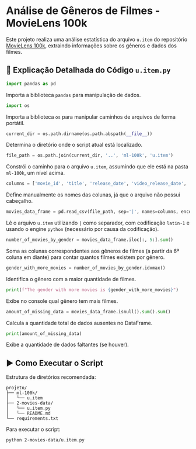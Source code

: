 
# Análise de Gêneros de Filmes - MovieLens 100k

Este projeto realiza uma análise estatística do arquivo `u.item` do repositório [MovieLens 100k](https://grouplens.org/datasets/movielens/100k/), extraindo informações sobre os gêneros e dados dos filmes.

## 📜 Explicação Detalhada do Código `u.item.py`

```python
import pandas as pd
```
Importa a biblioteca `pandas` para manipulação de dados.

```python
import os
```
Importa a biblioteca `os` para manipular caminhos de arquivos de forma portátil.

```python
current_dir = os.path.dirname(os.path.abspath(__file__))
```
Determina o diretório onde o script atual está localizado.

```python
file_path = os.path.join(current_dir, '..', 'ml-100k', 'u.item')
```
Constrói o caminho para o arquivo `u.item`, assumindo que ele está na pasta `ml-100k`, um nível acima.

```python
columns = ['movie_id', 'title', 'release_date', 'video_release_date', 'IMDb_URL', 'unknown', 'Action', 'Adventure', 'Animation', "Children's", 'Comedy', 'Crime', 'Documentary', 'Drama', 'Fantasy', 'Film-Noir', 'Horror', 'Musical', 'Mystery', 'Romance', 'Sci-Fi', 'Thriller', 'War', 'Western']
```
Define manualmente os nomes das colunas, já que o arquivo não possui cabeçalho.

```python
movies_data_frame = pd.read_csv(file_path, sep='|', names=columns, encoding='latin-1', engine='python')
```
Lê o arquivo `u.item` utilizando `|` como separador, com codificação `latin-1` e usando o engine `python` (necessário por causa da codificação).

```python
number_of_movies_by_gender = movies_data_frame.iloc[:, 5:].sum()
```
Soma as colunas correspondentes aos gêneros de filmes (a partir da 6ª coluna em diante) para contar quantos filmes existem por gênero.

```python
gender_with_more_movies = number_of_movies_by_gender.idxmax()
```
Identifica o gênero com a maior quantidade de filmes.

```python
print(f"The gender with more movies is {gender_with_more_movies}")
```
Exibe no console qual gênero tem mais filmes.

```python
amount_of_missing_data = movies_data_frame.isnull().sum().sum()
```
Calcula a quantidade total de dados ausentes no DataFrame.

```python
print(amount_of_missing_data)
```
Exibe a quantidade de dados faltantes (se houver).

## ▶️ Como Executar o Script

Estrutura de diretórios recomendada:

```
projeto/
├── ml-100k/
│   └── u.item
├── 2-movies-data/
│   └── u.item.py
│   └── README.md
└── requirements.txt
```

Para executar o script:

```
python 2-movies-data/u.item.py
```